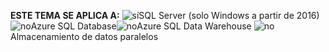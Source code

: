 **ESTE TEMA SE APLICA A:** ![sí](media/yes.png)SQL Server (solo Windows a partir de 2016)![no](media/no.png)Azure SQL Database![no](media/no.png)Azure SQL Data Warehouse ![ no](media/no.png)Almacenamiento de datos paralelos